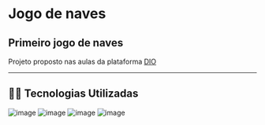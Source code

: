# Jogo de naves 

## Primeiro jogo de naves

Projeto proposto nas aulas da plataforma [DIO](https://digitalinnovation.one/)

---

## :man_technologist: Tecnologias Utilizadas
![image](https://img.shields.io/badge/HTML5-E34F26?style=for-the-badge&logo=html5&logoColor=white) ![image](https://img.shields.io/badge/CSS3-1572B6?style=for-the-badge&logo=css3&logoColor=white) ![image](https://img.shields.io/badge/JavaScript-323330?style=for-the-badge&logo=javascript&logoColor=F7DF1E) ![image](https://img.shields.io/badge/jQuery-0769AD?style=for-the-badge&logo=jquery&logoColor=white)